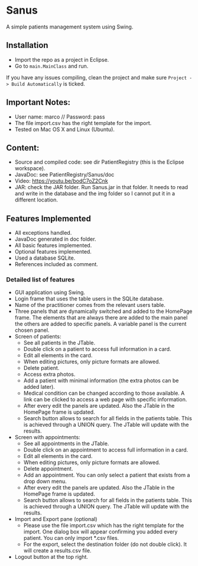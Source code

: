 # Sanus
A simple patients management system using Swing.

## Installation
  - Import the repo as a project in Eclipse.
  - Go to `main.MainClass` and run.
 
If you have any issues compiling, clean the project and make sure `Project -> Build Automatically` is ticked.

## Important Notes:
- User name: marco // Password: pass
- The file import.csv has the right template for the import.
- Tested on Mac OS X and Linux (Ubuntu).

## Content:
- Source and compiled code: see dir PatientRegistry (this is the Eclipse workspace).
- JavaDoc: see PatientRegistry/Sanus/doc
- Video: https://youtu.be/bodC7oZ2Cnk
- JAR: check the JAR folder. Run Sanus.jar in that folder. It needs to read and write in the database and the img folder so I cannot put it in a different location.

## Features Implemented
- All exceptions handled.
- JavaDoc generated in doc folder.
- All basic features implemented.
- Optional features implemented.
- Used a database SQLite.
- References included as comment.

### Detailed list of features
- GUI application using Swing.
- Login frame that uses the table users in the SQLite database.
- Name of the practitioner comes from the relevant users table.
- Three panels that are dynamically switched and added to the HomePage frame. The elements that are always there are added to the main panel the others are added to specific panels. A variable panel is the current chosen panel.
- Screen of patients:
  * See all patients in the JTable.
  * Double click on a patient to access full information in a card.
  * Edit all elements in the card.
  * When editing pictures, only picture formats are allowed.
  * Delete patient.
  * Access extra photos.
  * Add a patient with minimal information (the extra photos can be added later).
  * Medical condition can be changed according to those available. A link can be clicked to access a web page with specific information.
  * After every edit the panels are updated. Also the JTable in the HomePage frame is updated.
  * Search button allows to search for all fields in the patients table. This is achieved through a UNION query. The JTable will update with the results.
- Screen with appointments:
  * See all appointments in the JTable.
  * Double click on an appointment to access full information in a card.
  * Edit all elements in the card.
  * When editing pictures, only picture formats are allowed.
  * Delete appointment.
  * Add an appointment. You can only select a patient that exists from a drop down menu.
  * After every edit the panels are updated. Also the JTable in the HomePage frame is updated.
  * Search button allows to search for all fields in the patients table. This is achieved through a UNION query. The JTable will update with the results.
- Import and Export pane (optional)
  * Please use the file import.csv which has the right template for the import. One dialog box will appear confirming you added every patient. You can only import *.csv files.
  * For the export, select the destination folder (do not double click). It will create a results.csv file.
- Logout button at the top right.
